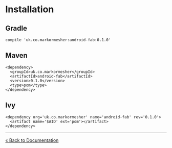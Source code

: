 # Installation

## Gradle

    compile 'uk.co.markormesher:android-fab:0.1.0'


## Maven

    <dependency>
      <groupId>uk.co.markormesher</groupId>
      <artifactId>android-fab</artifactId>
      <version>0.1.0</version>
      <type>pom</type>
    </dependency>


## Ivy

    <dependency org='uk.co.markormesher' name='android-fab' rev='0.1.0'>
      <artifact name='$AID' ext='pom'></artifact>
    </dependency>

---

[&laquo; Back to Documentation](/docs)